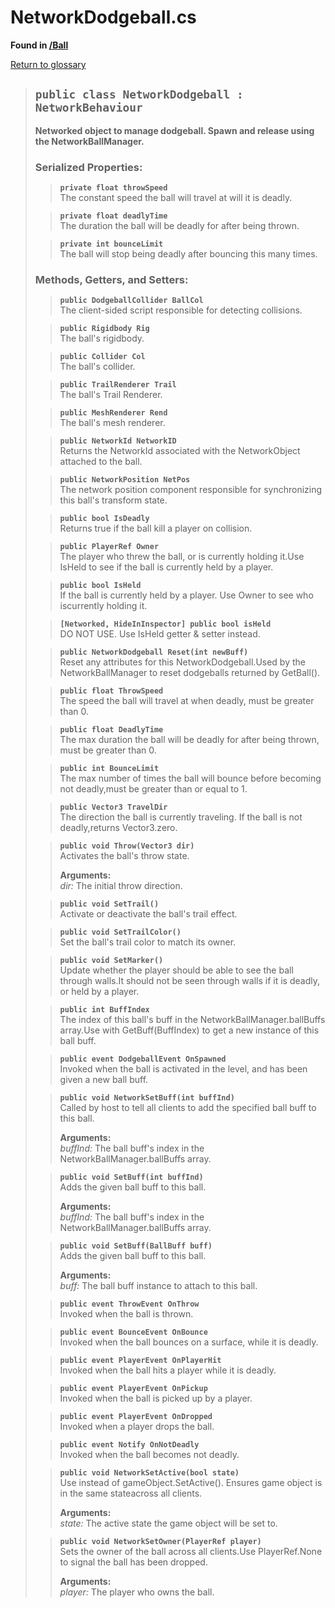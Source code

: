 # NetworkDodgeball.cs
**Found in [/Ball](../BALLISTIC/Assets/Scripts/Ball/NetworkDodgeball.cs)**

[Return to glossary](glossary.md)

> ## `public class NetworkDodgeball : NetworkBehaviour`
> **Networked object to manage dodgeball. Spawn and release using the NetworkBallManager.**
> 
> ### **Serialized Properties:**
>> **`private float throwSpeed`**\
>> The constant speed the ball will travel at will it is deadly.
> 
>> **`private float deadlyTime`**\
>> The duration the ball will be deadly for after being thrown.
> 
>> **`private int bounceLimit`**\
>> The ball will stop being deadly after bouncing this many times.
> 
> ### **Methods, Getters, and Setters:**
>> **`public DodgeballCollider BallCol`**\
>> The client-sided script responsible for detecting collisions.
>> 
> 
>> **`public Rigidbody Rig`**\
>> The ball's rigidbody.
>> 
> 
>> **`public Collider Col`**\
>> The ball's collider.
>> 
> 
>> **`public TrailRenderer Trail`**\
>> The ball's Trail Renderer.
>> 
> 
>> **`public MeshRenderer Rend`**\
>> The ball's mesh renderer.
>> 
> 
>> **`public NetworkId NetworkID`**\
>> Returns the NetworkId associated with the NetworkObject attached to the ball.
>> 
> 
>> **`public NetworkPosition NetPos`**\
>> The network position component responsible for synchronizing this ball's transform state.
>> 
> 
>> **`public bool IsDeadly`**\
>> Returns true if the ball kill a player on collision.
>> 
> 
>> **`public PlayerRef Owner`**\
>> The player who threw the ball, or is currently holding it.Use IsHeld to see if the ball is currently held by a player.
>> 
> 
>> **`public bool IsHeld`**\
>> If the ball is currently held by a player. Use Owner to see who iscurrently holding it.
>> 
> 
>> **`[Networked, HideInInspector] public bool isHeld`**\
>> DO NOT USE. Use IsHeld getter & setter instead.
>> 
> 
>> **`public NetworkDodgeball Reset(int newBuff)`**\
>> Reset any attributes for this NetworkDodgeball.Used by the NetworkBallManager to reset dodgeballs returned by GetBall().
>> 
> 
>> **`public float ThrowSpeed`**\
>> The speed the ball will travel at when deadly, must be greater than 0.
>> 
> 
>> **`public float DeadlyTime`**\
>> The max duration the ball will be deadly for after being thrown, must be greater than 0.
>> 
> 
>> **`public int BounceLimit`**\
>> The max number of times the ball will bounce before becoming not deadly,must be greater than or equal to 1.
>> 
> 
>> **`public Vector3 TravelDir`**\
>> The direction the ball is currently traveling. If the ball is not deadly,returns Vector3.zero.
>> 
> 
>> **`public void Throw(Vector3 dir)`**\
>> Activates the ball's throw state.
>> 
>> **Arguments:**\
>> *dir:* The initial throw direction.
> 
>> **`public void SetTrail()`**\
>> Activate or deactivate the ball's trail effect.
>> 
> 
>> **`public void SetTrailColor()`**\
>> Set the ball's trail color to match its owner.
>> 
> 
>> **`public void SetMarker()`**\
>> Update whether the player should be able to see the ball through walls.It should not be seen through walls if it is deadly, or held by a player.
>> 
> 
>> **`public int BuffIndex`**\
>> The index of this ball's buff in the NetworkBallManager.ballBuffs array.Use with GetBuff(BuffIndex) to get a new instance of this ball buff.
>> 
> 
>> **`public event DodgeballEvent OnSpawned`**\
>> Invoked when the ball is activated in the level, and has been given a new ball buff.
>> 
> 
>> **`public void NetworkSetBuff(int buffInd)`**\
>> Called by host to tell all clients to add the specified ball buff to this ball.
>> 
>> **Arguments:**\
>> *buffInd:* The ball buff's index in the NetworkBallManager.ballBuffs array.
> 
>> **`public void SetBuff(int buffInd)`**\
>> Adds the given ball buff to this ball.
>> 
>> **Arguments:**\
>> *buffInd:* The ball buff's index in the NetworkBallManager.ballBuffs array.
> 
>> **`public void SetBuff(BallBuff buff)`**\
>> Adds the given ball buff to this ball.
>> 
>> **Arguments:**\
>> *buff:* The ball buff instance to attach to this ball.
> 
>> **`public event ThrowEvent OnThrow`**\
>> Invoked when the ball is thrown.
>> 
> 
>> **`public event BounceEvent OnBounce`**\
>> Invoked when the ball bounces on a surface, while it is deadly.
>> 
> 
>> **`public event PlayerEvent OnPlayerHit`**\
>> Invoked when the ball hits a player while it is deadly.
>> 
> 
>> **`public event PlayerEvent OnPickup`**\
>> Invoked when the ball is picked up by a player.
>> 
> 
>> **`public event PlayerEvent OnDropped`**\
>> Invoked when a player drops the ball.
>> 
> 
>> **`public event Notify OnNotDeadly`**\
>> Invoked when the ball becomes not deadly.
>> 
> 
>> **`public void NetworkSetActive(bool state)`**\
>> Use instead of gameObject.SetActive(). Ensures game object is in the same stateacross all clients.
>> 
>> **Arguments:**\
>> *state:* The active state the game object will be set to.
> 
>> **`public void NetworkSetOwner(PlayerRef player)`**\
>> Sets the owner of the ball across all clients.Use PlayerRef.None to signal the ball has been dropped.
>> 
>> **Arguments:**\
>> *player:* The player who owns the ball.
> 
